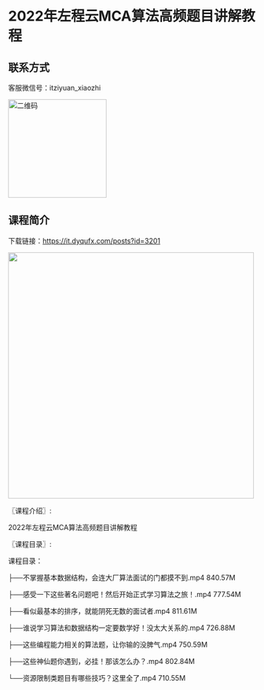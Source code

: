# 2022年左程云MCA算法高频题目讲解教程

## 联系方式

客服微信号：itziyuan_xiaozhi

<img src="https://ziyuanyun.oss-cn-guangzhou.aliyuncs.com/common/20240614073449/666b82192834a.jpg" width="200" height="200" alt="二维码">

## 课程简介

下载链接：https://it.dyqufx.com/posts?id=3201

<img src="https://ziyuanyun.oss-cn-guangzhou.aliyuncs.com/yun/20240515185042/664493823bb1a.jpg" width="500" alt="">

  〖课程介绍〗:

 2022年左程云MCA算法高频题目讲解教程

 〖课程目录〗:

 课程目录：

 ├──不掌握基本数据结构，会连大厂算法面试的门都摸不到.mp4 840.57M

 ├──感受一下这些著名问题吧！然后开始正式学习算法之旅！.mp4 777.54M

 ├──看似最基本的排序，就能阴死无数的面试者.mp4 811.61M

 ├──谁说学习算法和数据结构一定要数学好！没太大关系的.mp4 726.88M

 ├──这些编程能力相关的算法题，让你输的没脾气.mp4 750.59M

 ├──这些神仙题你遇到，必挂！那该怎么办？.mp4 802.84M

 └──资源限制类题目有哪些技巧？这里全了.mp4 710.55M

  